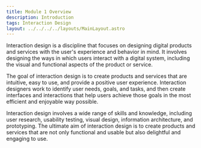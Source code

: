 ```yaml
---
title: Module 1 Overview
description: Introduction
tags: Interaction Design
layout: ../../../../layouts/MainLayout.astro
---
```


Interaction design is a discipline that focuses on designing digital products and services with the user's experience and behavior in mind. It involves designing the ways in which users interact with a digital system, including the visual and functional aspects of the product or service.

The goal of interaction design is to create products and services that are intuitive, easy to use, and provide a positive user experience. Interaction designers work to identify user needs, goals, and tasks, and then create interfaces and interactions that help users achieve those goals in the most efficient and enjoyable way possible.

Interaction design involves a wide range of skills and knowledge, including user research, usability testing, visual design, information architecture, and prototyping. The ultimate aim of interaction design is to create products and services that are not only functional and usable but also delightful and engaging to use.
